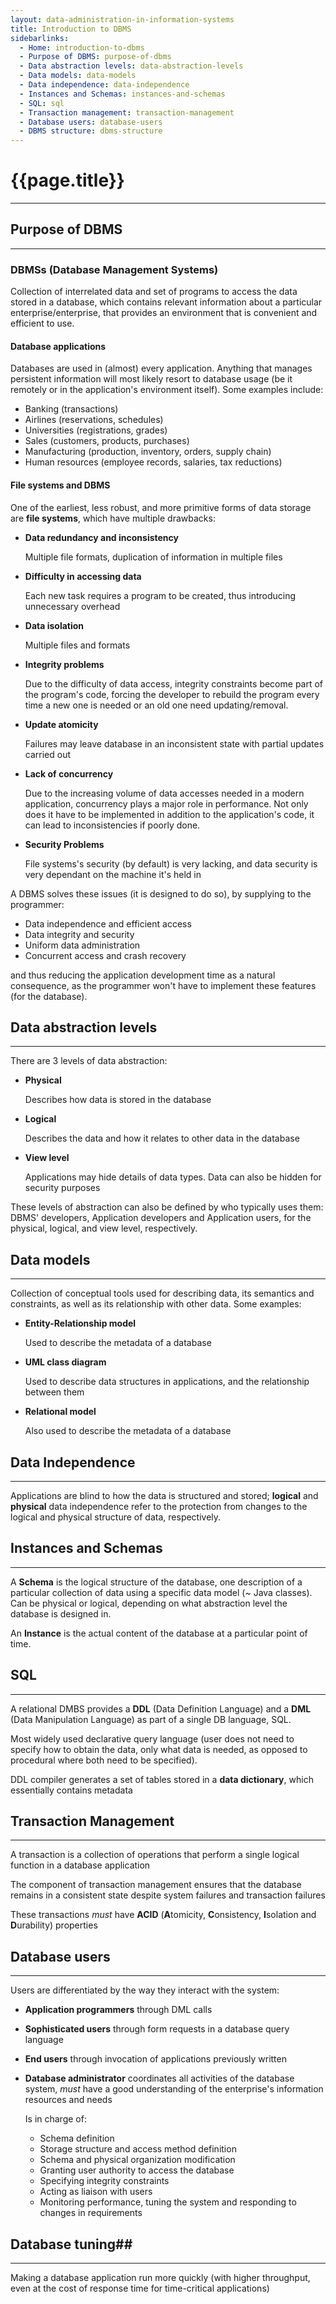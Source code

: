 ```yaml
---
layout: data-administration-in-information-systems
title: Introduction to DBMS
sidebarlinks:
  - Home: introduction-to-dbms
  - Purpose of DBMS: purpose-of-dbms
  - Data abstraction levels: data-abstraction-levels
  - Data models: data-models
  - Data independence: data-independence
  - Instances and Schemas: instances-and-schemas
  - SQL: sql
  - Transaction management: transaction-management
  - Database users: database-users
  - DBMS structure: dbms-structure
---
```


# {{page.title}} #

---

## Purpose of DBMS ##

---

### DBMSs (**D**ata**b**ase **M**anagement **S**ystems) ###

Collection of interrelated data and set of programs to access the data stored in a database, which contains relevant information
about a particular enterprise/enterprise, that provides an environment that is convenient and efficient to use.

#### Database applications ####

Databases are used in (almost) every application. Anything that manages persistent information will most likely resort to
database usage (be it remotely or in the application's environment itself). Some examples include:

* Banking (transactions)
* Airlines (reservations, schedules)
* Universities (registrations, grades)
* Sales (customers, products, purchases)
* Manufacturing (production, inventory, orders, supply chain)
* Human resources (employee records, salaries, tax reductions)

#### File systems and DBMS ####

One of the earliest, less robust, and more primitive forms of data storage are **file systems**, which have multiple drawbacks:

* **Data redundancy and inconsistency**
  
  Multiple file formats, duplication of information in multiple files
  
* **Difficulty in accessing data**
  
  Each new task requires a program to be created, thus introducing unnecessary overhead
  
* **Data isolation**

  Multiple files and formats
  
* **Integrity problems**

  Due to the difficulty of data access, integrity constraints become part of the program's code, forcing the developer to rebuild
  the program every time a new one is needed or an old one need updating/removal.
  
* **Update atomicity**

  Failures may leave database in an inconsistent state with partial updates carried out
  
* **Lack of concurrency**

  Due to the increasing volume of data accesses needed in a modern application, concurrency plays a major role in
  performance. Not only does it have to be implemented in addition to the application's code, it can lead to inconsistencies
  if poorly done.
  
* **Security Problems**

  File systems's security (by default) is very lacking, and data security is very dependant on the machine it's held
  in

A DBMS solves these issues (it is designed to do so), by supplying to the programmer:

* Data independence and efficient access
* Data integrity and security
* Uniform data administration
* Concurrent access and crash recovery

and thus reducing the application development time as a natural consequence, as the programmer won't have to implement
these features (for the database).

## Data abstraction levels ##

---

There are 3 levels of data abstraction:

* **Physical**

  Describes how data is stored in the database
  
* **Logical**

  Describes the data and how it relates to other data in the database
  
* **View level**

  Applications may hide details of data types. Data can also be hidden for security purposes
  
These levels of abstraction can also be defined by who typically uses them: DBMS' developers, Application developers
and Application users, for the physical, logical, and view level, respectively.

## Data models ##

---

Collection of conceptual tools used for describing data, its semantics and constraints, as well as its relationship
with other data. Some examples:

* **Entity-Relationship model**

  Used to describe the metadata of a database
  
* **UML class diagram**

  Used to describe data structures in applications, and the relationship between them
  
* **Relational model**

  Also used to describe the metadata of a database
  
## Data Independence ##

---

Applications are blind to how the data is structured and stored; **logical** and **physical** data independence refer 
to the protection from changes to the logical and physical structure of data, respectively.


## Instances and Schemas ##

---

A **Schema** is the logical structure of the database, one description of a particular collection of data using a specific
data model (~ Java classes). Can be physical or logical, depending on what abstraction level the database is designed
in.

An **Instance** is the actual content of the database at a particular point of time.

## SQL ##

---

A relational DMBS provides a **DDL** (Data Definition Language) and a **DML** (Data Manipulation Language) as part
of a single DB language, SQL.

Most widely used declarative query language (user does not need to specify how to obtain the data, only what data is 
needed, as opposed to procedural where both need to be specified).

DDL compiler generates a set of tables stored in a **data dictionary**, which essentially contains metadata

## Transaction Management ##

---

A transaction is a collection of operations that perform a single logical function in a database application

The component of transaction management ensures that the database remains in a consistent state despite system failures and 
transaction failures

These transactions *must* have **ACID** (**A**tomicity, **C**onsistency, **I**solation and **D**urability) properties

## Database users ##

---

Users are differentiated by the way they interact with the system:

* **Application programmers** through DML calls
* **Sophisticated users** through form requests in a database query language
* **End users** through invocation of applications previously written
* **Database administrator** coordinates all activities of the database system, *must* have a good understanding of the
enterprise's information resources and needs

  Is in charge of:
  * Schema definition
  * Storage structure and access method definition
  * Schema and physical organization modification
  * Granting user authority to access the database
  * Specifying integrity constraints
  * Acting as liaison with users
  * Monitoring performance, tuning the system and responding to changes in requirements
  
## Database tuning##

---

Making a database application run more quickly (with higher throughput, even at the cost of response time for time-critical
applications)
